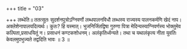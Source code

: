 +++
title = "03"

+++
लब्धेति॥ ततत्सुतः सुदर्शनपुत्रोऽग्निवर्णो लब्धपालनविधौ लब्धस्य राज्यस्य पालनकर्मणि खेदं नाप। अक्लेशेनापालयदित्यर्थः। कुतः? हि यस्मात्। भुजनिर्जितद्विषा गुरुणा पित्रा मेदिन्यस्याग्निवर्णस्य भोक्तुमेव कल्पिता,प्रसाधयितुं न। प्रसाधनं कण्टकशोधनम्। अलंकृतिर्ध्वन्यते। तथा च यथालंकृत्य नीता युवतिः केवलमुपभुज्यते तद्वदिति भावः ॥ 3 ॥
